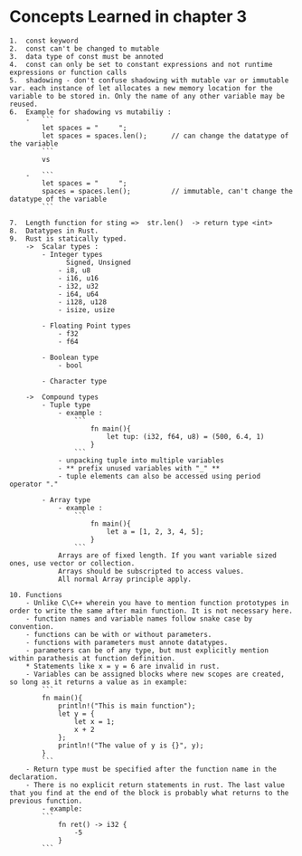 # Concepts Learned in chapter 3


    1.  const keyword
    2.  const can't be changed to mutable
    3.  data type of const must be annoted
    4.  const can only be set to constant expressions and not runtime expressions or function calls
    5.  shadowing - don't confuse shadowing with mutable var or immutable var. each instance of let allocates a new memory location for the variable to be stored in. Only the name of any other variable may be reused.
    6.  Example for shadowing vs mutabiliy : 
        -   ```
            let spaces = "     ";
            let spaces = spaces.len();      // can change the datatype of the variable
            ```
            vs
        
        -   ```
            let spaces = "     ";
            spaces = spaces.len();          // immutable, can't change the datatype of the variable
            ```
    
    7.  Length function for sting =>  str.len()  -> return type <int>
    8.  Datatypes in Rust.
    9.  Rust is statically typed.
        ->  Scalar types : 
            - Integer types
                  Signed, Unsigned
                - i8, u8
                - i16, u16
                - i32, u32
                - i64, u64
                - i128, u128
                - isize, usize
            
            - Floating Point types
                - f32
                - f64

            - Boolean type
                - bool

            - Character type

        ->  Compound types
            - Tuple type
                - example :
                    ```
                        fn main(){
                            let tup: (i32, f64, u8) = (500, 6.4, 1)
                        }
                    ```
                - unpacking tuple into multiple variables
                - ** prefix unused variables with "_" **
                - tuple elements can also be accessed using period operator "."

            - Array type
                - example :
                    ```
                        fn main(){
                            let a = [1, 2, 3, 4, 5];
                        }
                    ```
                Arrays are of fixed length. If you want variable sized ones, use vector or collection.
                Arrays should be subscripted to access values.
                All normal Array principle apply.

    10. Functions
        - Unlike C\C++ wherein you have to mention function prototypes in order to write the same after main function. It is not necessary here.
        - function names and variable names follow snake case by convention.
        - functions can be with or without parameters.
        - functions with parameters must annote datatypes.
        - parameters can be of any type, but must explicitly mention within parathesis at function definition.
        * Statements like x = y = 6 are invalid in rust.
        - Variables can be assigned blocks where new scopes are created, so long as it returns a value as in example: 
            ```
            fn main(){
                println!("This is main function");
                let y = {
                    let x = 1;
                    x + 2
                };
                println!("The value of y is {}", y);
            }
            ```
        - Return type must be specified after the function name in the declaration.
        - There is no explicit return statements in rust. The last value that you find at the end of the block is probably what returns to the previous function.
            - example:
            ```
                fn ret() -> i32 {
                    -5
                }
            ```

